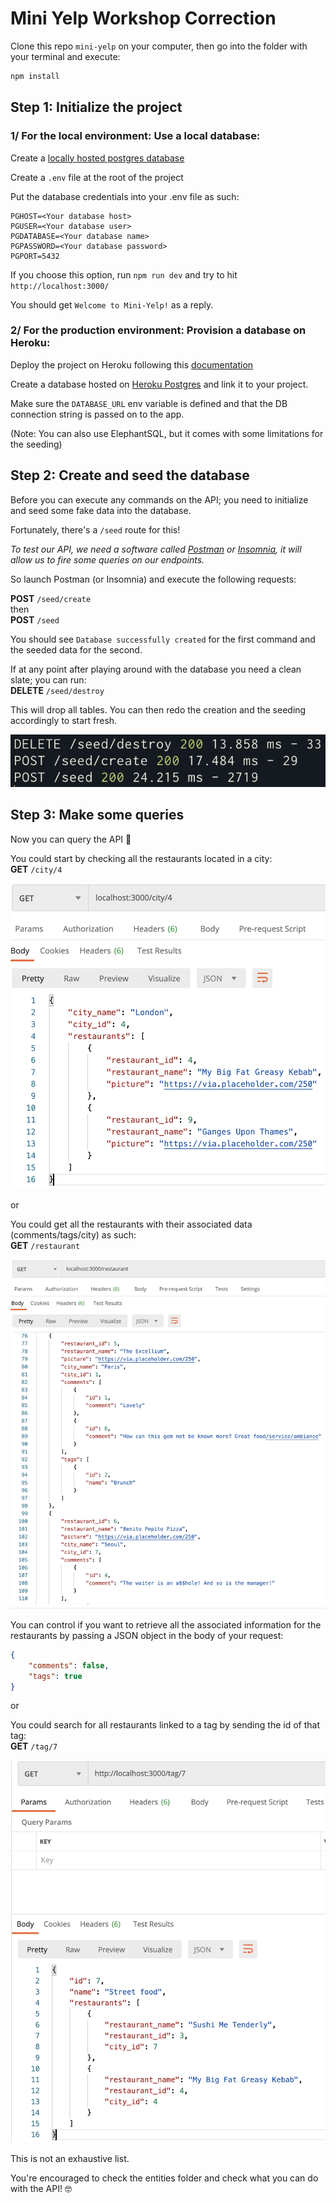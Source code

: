 # Mini Yelp Workshop Correction

Clone this repo `mini-yelp` on your computer, then go into the folder with your terminal and execute:

```sh
npm install
```

## Step 1: Initialize the project

### 1/ For the local environment: Use a local database:  

Create a [locally hosted postgres database](https://www.postgresqltutorial.com/postgresql-create-database/)  

Create a `.env` file at the root of the project  

Put the database credentials into your .env file as such:  
```
PGHOST=<Your database host>
PGUSER=<Your database user>
PGDATABASE=<Your database name>
PGPASSWORD=<Your database password>
PGPORT=5432
```

If you choose this option, run `npm run dev` and try to hit `http://localhost:3000/`  

You should get `Welcome to Mini-Yelp!` as a reply.

### 2/ For the production environment: Provision a database on Heroku:  

Deploy the project on Heroku following this [documentation](https://devcenter.heroku.com/articles/deploying-nodejs)

Create a database hosted on [Heroku Postgres](https://devcenter.heroku.com/articles/heroku-postgresql#provisioning-heroku-postgres) and link it to your project.  

Make sure the `DATABASE_URL` env variable is defined and that the DB connection string is passed on to the app.

(Note: You can also use ElephantSQL, but it comes with some limitations for the seeding)

## Step 2: Create and seed the database

Before you can execute any commands on the API; you need to initialize and seed some fake data into the database.

Fortunately, there's a `/seed` route for this!

_To test our API, we need a software called [Postman](https://www.postman.com/downloads/) or [Insomnia](https://insomnia.rest/), it will allow us to fire some queries on our endpoints._  

So launch Postman (or Insomnia) and execute the following requests:

**POST** `/seed/create`  
then  
**POST** `/seed`  

You should see `Database successfully created` for the first command and the seeded data for the second.

If at any point after playing around with the database you need a clean slate; you can run:  
**DELETE** `/seed/destroy`

This will drop all tables. You can then redo the creation and the seeding accordingly to start fresh.

![pic](readme/seed.png)

## Step 3: Make some queries

Now you can query the API :partying_face:

You could start by checking all the restaurants located in a city:  
**GET** `/city/4`  

![pic](readme/oneCity.png)

or 

You could get all the restaurants with their associated data (comments/tags/city) as such:  
**GET** `/restaurant`  

![pic](readme/allRestaurants.png)

You can control if you want to retrieve all the associated information for the restaurants by passing a JSON object in the body of your request:  

```JSON
{
    "comments": false,
    "tags": true
}
```

or  

You could search for all restaurants linked to a tag by sending the id of that tag:  
**GET** `/tag/7`  

![pic](readme/oneTag.png)

This is not an exhaustive list.  

You're encouraged to check the entities folder and check what you can do with the API! :nerd_face:
